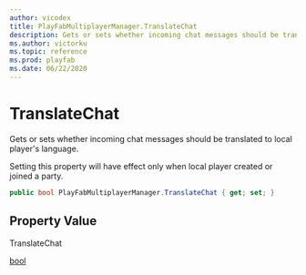 ```yaml
---
author: vicodex
title: PlayFabMultiplayerManager.TranslateChat
description: Gets or sets whether incoming chat messages should be translated.
ms.author: victorku
ms.topic: reference
ms.prod: playfab
ms.date: 06/22/2020
---
```


# TranslateChat

Gets or sets whether incoming chat messages should be translated to local player's language.

Setting this property will have effect only when local player created or joined a party.

```csharp
public bool PlayFabMultiplayerManager.TranslateChat { get; set; }
```

## Property Value

TranslateChat

[bool]()